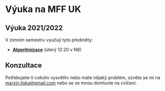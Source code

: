 # Výuka na MFF UK

## Výuka 2021/2022
V zimním semestru vyučuji tyto předměty:

* **[Algoritmizace](2122/alg)** (úterý 12:20 v N8)

## Konzultace

Potřebujete-li cokoliv vysvětliv nebo máte nějaký problém, ozvěte se mi na marxin.liska@gmail.com
nebo se se mnou domluvte na cvičení.
